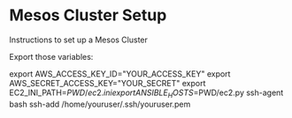 Mesos Cluster Setup
============

Instructions to set up a Mesos Cluster

Export those variables:

export AWS_ACCESS_KEY_ID="YOUR_ACCESS_KEY"
export AWS_SECRET_ACCESS_KEY="YOUR_SECRET"
export EC2_INI_PATH=$PWD/ec2.ini
export ANSIBLE_HOSTS=$PWD/ec2.py
ssh-agent bash
ssh-add /home/youruser/.ssh/youruser.pem


